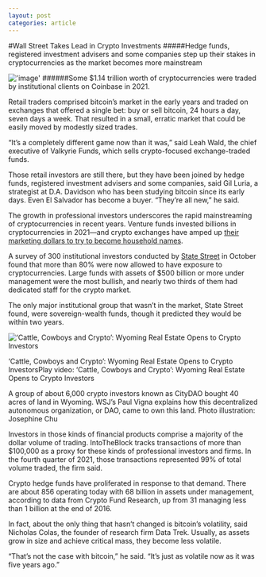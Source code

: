 ```yaml
---
layout: post
categories: article
---
```


#Wall Street Takes Lead in Crypto Investments
#####Hedge funds, registered investment advisers and some companies step up their stakes in cryptocurrencies as the market becomes more mainstream

!['image'](../../../assets/images/posts/img16.jpeg)
######Some $1.14 trillion worth of cryptocurrencies were traded by institutional clients on Coinbase in 2021.

Retail traders comprised bitcoin’s market in the early years and traded on exchanges that offered a single bet: buy or sell bitcoin, 24 hours a day, seven days a week. That resulted in a small, erratic market that could be easily moved by modestly sized trades. 

“It’s a completely different game now than it was,” said Leah Wald, the chief executive of Valkyrie Funds, which sells crypto-focused exchange-traded funds. 

Those retail investors are still there, but they have been joined by hedge funds, registered investment advisers and some companies, said Gil Luria, a strategist at D.A. Davidson who has been studying bitcoin since its early days. Even El Salvador has become a buyer. “They’re all new,” he said.

The growth in professional investors underscores the rapid mainstreaming of cryptocurrencies in recent years. Venture funds invested billions in cryptocurrencies in 2021—and crypto exchanges have amped up [their marketing dollars to try to become household names](https://www.wsj.com/articles/bengals-rams-and-bitcoin-crypto-ads-invade-the-super-bowl-11644159817?mod=article_inline). 

A survey of 300 institutional investors conducted by [State Street](https://www.wsj.com/market-data/quotes/STT) in October found that more than 80% were now allowed to have exposure to cryptocurrencies. Large funds with assets of $500 billion or more under management were the most bullish, and nearly two thirds of them had dedicated staff for the crypto market.

The only major institutional group that wasn’t in the market, State Street found, were sovereign-wealth funds, though it predicted they would be within two years.



![‘Cattle, Cowboys and Crypto’: Wyoming Real Estate Opens to Crypto Investors](https://images.wsj.net/im-489483?width=700)

‘Cattle, Cowboys and Crypto’: Wyoming Real Estate Opens to Crypto InvestorsPlay video: ‘Cattle, Cowboys and Crypto’: Wyoming Real Estate Opens to Crypto Investors

A group of about 6,000 crypto investors known as CityDAO bought 40 acres of land in Wyoming. WSJ’s Paul Vigna explains how this decentralized autonomous organization, or DAO, came to own this land. Photo illustration: Josephine Chu

Investors in those kinds of financial products comprise a majority of the dollar volume of trading. IntoTheBlock tracks transactions of more than $100,000 as a proxy for these kinds of professional investors and firms. In the fourth quarter of 2021, those transactions represented 99% of total volume traded, the firm said.

Crypto hedge funds have proliferated in response to that demand. There are about 856 operating today with 68 billion in assets under management, according to data from Crypto Fund Research, up from 31 managing less than 1 billion at the end of 2016.

In fact, about the only thing that hasn’t changed is bitcoin’s volatility, said Nicholas Colas, the founder of research firm Data Trek. Usually, as assets grow in size and achieve critical mass, they become less volatile. 

“That’s not the case with bitcoin,” he said. “It’s just as volatile now as it was five years ago.”
